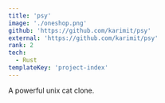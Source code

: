 ```yaml
---
title: 'psy'
image: './oneshop.png'
github: 'https://github.com/karimit/psy'
external: 'https://github.com/karimit/psy'
rank: 2
tech:
  - Rust
templateKey: 'project-index'
---
```


A powerful unix cat clone.